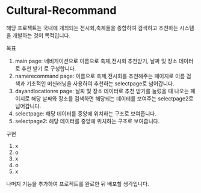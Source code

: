 # Cultural-Recommand

해당 프로젝트는 국내에 개최되는 전시회,축제들을 종합하여 검색하고 추천하는 시스템을 개발하는 것이 목적입니다.

목표

1. main page: 네비게이션으로 이름으로 축제,전시회 추천받기, 날짜 및 장소 데이터로 추천 받기 로 구성합니다.
2. namerecommand page: 이름으로 축제,전시회를 추천해주는 페이지로 이름 검색과 기초적인 머신러닝을 사용하여 추천하는 selectpage로 넘어갑니다.
3. dayandlocationre page: 날짜 및 장소 데이터로 추천 받기를 눌렀을 때 나오는 페이지로 해당 날짜와 장소를 검색하면 해당되는 데이터를 보여주는 selectpage2로 넘어갑니다.
4. selectpage: 해당 데이터를 중앙에 위치하는 구조로 보여줍니다.
5. selectpage2: 해당 데이터를 중앙에 위치하는 구조로 보여줍니다.


구현 
1. x
2. o
3. x
4. o
5. x

나머지 기능을 추가하여 프로젝트를 완료한 뒤 배포할 생각입니다.
